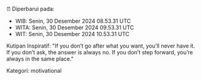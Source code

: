 ⏰ Diperbarui pada:
- WIB: Senin, 30 Desember 2024 08.53.31 UTC
- WITA: Senin, 30 Desember 2024 09.53.31 UTC
- WIT: Senin, 30 Desember 2024 10.53.31 UTC

Kutipan Inspiratif:
"If you don’t go after what you want, you’ll never have it. If you don’t ask, the answer is always no. If you don’t step forward, you’re always in the same place."


Kategori: motivational

